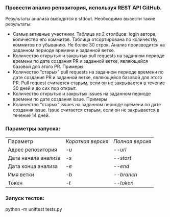 <h3>Провести анализ репозитория, используя <b>REST API GitHub</b>. </h3>

Результаты анализа выводятся в stdout. Необходимо вывести такие результаты:
- Самые активные участники. Таблица из 2 столбцов: login автора, количество его
коммитов. Таблица отсортирована по количеству коммитов по убыванию. Не
более 30 строк. Анализ производится на заданном периоде времени и заданной
ветке.
- Количество открытых и закрытых pull requests на заданном периоде времени по
дате создания PR и заданной ветке, являющейся базовой для этого PR. Примеры
- Количество “старых” pull requests на заданном периоде времени по дате создания
PR и заданной ветке, являющейся базовой для этого PR. Pull request считается
старым, если он не закрывается в течение 30 дней и до сих пор открыт.
- Количество открытых и закрытых issues на заданном периоде времени по дате
создания issue. Примеры
- Количество “старых” issues на заданном периоде времени по дате создания issue.
Issue считается старым, если он не закрывается в течение 14 дней.

<h3>Параметры запуска:</h3>
<table>
<tr><td>Параметр</td><td><i>Короткая версия</i></td><td><i>Полная версия</i></td></tr>
<tr><td>Адрес репозитория</td><td><i>-u</i></td><td><i>--url</i></td></tr>
<tr><td>Дата начала анализа</td><td><i>-s</i></td><td><i>--start</i></td></tr>
<tr><td>Дата конца анализа</td><td><i>-e</i></td><td><i>--end</i></td></tr>
<tr><td>Имя ветки</td><td><i>-b</i></td><td><i>--branch</i></td></tr>
<tr><td>Токен</td><td><i>-t</i></td><td><i>--token</i></td></tr>
</table>

<h3>Запуск тестов:</h3>

python -m unittest tests.py